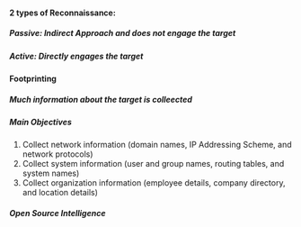 #### 2 types of Reconnaissance:
 ##### Passive: Indirect Approach and does not engage the target
 ##### Active: Directly engages the target
  
#### Footprinting
##### Much information about the target is colleected
##### Main Objectives
  1. Collect network information (domain names, IP Addressing Scheme, and network protocols)
  2. Collect system information (user and group names, routing tables, and system names)
  3. Collect organization information (employee details, company directory, and location details)

##### Open Source Intelligence
